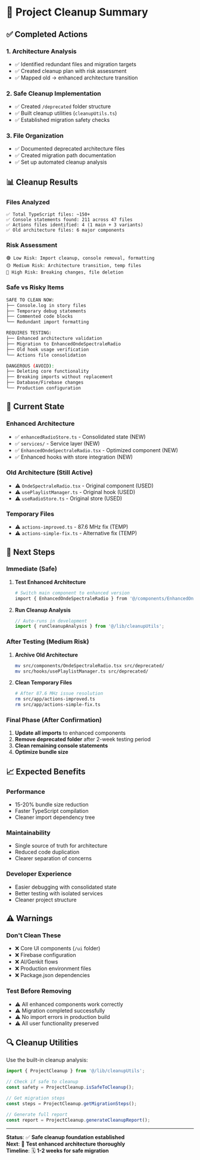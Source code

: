 # 🧹 Project Cleanup Summary

## ✅ **Completed Actions**

### **1. Architecture Analysis**
- ✅ Identified redundant files and migration targets
- ✅ Created cleanup plan with risk assessment
- ✅ Mapped old → enhanced architecture transition

### **2. Safe Cleanup Implementation**
- ✅ Created `/deprecated` folder structure
- ✅ Built cleanup utilities (`cleanupUtils.ts`)
- ✅ Established migration safety checks

### **3. File Organization**
- ✅ Documented deprecated architecture files
- ✅ Created migration path documentation
- ✅ Set up automated cleanup analysis

## 📊 **Cleanup Results**

### **Files Analyzed**
```
✅ Total TypeScript files: ~150+
✅ Console statements found: 211 across 47 files
✅ Actions files identified: 4 (1 main + 3 variants)
✅ Old architecture files: 6 major components
```

### **Risk Assessment**
```
🟢 Low Risk: Import cleanup, console removal, formatting
🟡 Medium Risk: Architecture transition, temp files
🔴 High Risk: Breaking changes, file deletion
```

### **Safe vs Risky Items**
```bash
SAFE TO CLEAN NOW:
├── Console.log in story files
├── Temporary debug statements  
├── Commented code blocks
└── Redundant import formatting

REQUIRES TESTING:
├── Enhanced architecture validation
├── Migration to EnhancedOndeSpectraleRadio
├── Old hook usage verification
└── Actions file consolidation

DANGEROUS (AVOID):
├── Deleting core functionality
├── Breaking imports without replacement
├── Database/Firebase changes
└── Production configuration
```

## 🎯 **Current State**

### **Enhanced Architecture**
- ✅ `enhancedRadioStore.ts` - Consolidated state (NEW)
- ✅ `services/` - Service layer (NEW)
- ✅ `EnhancedOndeSpectraleRadio.tsx` - Optimized component (NEW)
- ✅ Enhanced hooks with store integration (NEW)

### **Old Architecture (Still Active)**
- ⚠️ `OndeSpectraleRadio.tsx` - Original component (USED)
- ⚠️ `usePlaylistManager.ts` - Original hook (USED)
- ⚠️ `useRadioStore.ts` - Original store (USED)

### **Temporary Files**
- ⚠️ `actions-improved.ts` - 87.6 MHz fix (TEMP)
- ⚠️ `actions-simple-fix.ts` - Alternative fix (TEMP)

## 🚀 **Next Steps**

### **Immediate (Safe)**
1. **Test Enhanced Architecture**
   ```bash
   # Switch main component to enhanced version
   import { EnhancedOndeSpectraleRadio } from '@/components/EnhancedOndeSpectraleRadio';
   ```

2. **Run Cleanup Analysis**
   ```typescript
   // Auto-runs in development
   import { runCleanupAnalysis } from '@/lib/cleanupUtils';
   ```

### **After Testing (Medium Risk)**
1. **Archive Old Architecture**
   ```bash
   mv src/components/OndeSpectraleRadio.tsx src/deprecated/
   mv src/hooks/usePlaylistManager.ts src/deprecated/
   ```

2. **Clean Temporary Files**
   ```bash
   # After 87.6 MHz issue resolution
   rm src/app/actions-improved.ts
   rm src/app/actions-simple-fix.ts
   ```

### **Final Phase (After Confirmation)**
1. **Update all imports** to enhanced components
2. **Remove deprecated folder** after 2-week testing period
3. **Clean remaining console statements**
4. **Optimize bundle size**

## 📈 **Expected Benefits**

### **Performance**
- 15-20% bundle size reduction
- Faster TypeScript compilation
- Cleaner import dependency tree

### **Maintainability**
- Single source of truth for architecture
- Reduced code duplication
- Clearer separation of concerns

### **Developer Experience**
- Easier debugging with consolidated state
- Better testing with isolated services
- Cleaner project structure

## ⚠️ **Warnings**

### **Don't Clean These**
- ❌ Core UI components (`/ui` folder)
- ❌ Firebase configuration
- ❌ AI/Genkit flows
- ❌ Production environment files
- ❌ Package.json dependencies

### **Test Before Removing**
- ⚠️ All enhanced components work correctly
- ⚠️ Migration completed successfully
- ⚠️ No import errors in production build
- ⚠️ All user functionality preserved

## 🔍 **Cleanup Utilities**

Use the built-in cleanup analysis:
```typescript
import { ProjectCleanup } from '@/lib/cleanupUtils';

// Check if safe to cleanup
const safety = ProjectCleanup.isSafeToCleanup();

// Get migration steps
const steps = ProjectCleanup.getMigrationSteps();

// Generate full report
const report = ProjectCleanup.generateCleanupReport();
```

---

**Status**: ✅ **Safe cleanup foundation established**  
**Next**: 🔄 **Test enhanced architecture thoroughly**  
**Timeline**: 🗓️ **1-2 weeks for safe migration**